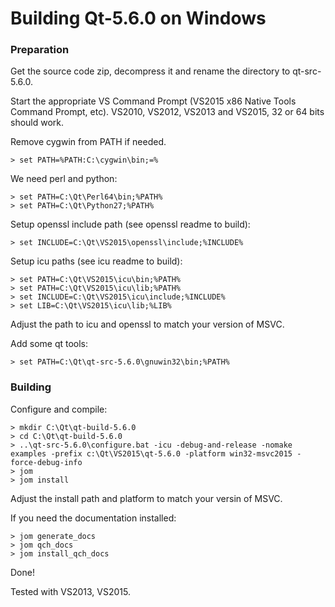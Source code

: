 
Building Qt-5.6.0 on Windows
============================

### Preparation

Get the source code zip, decompress it and rename the directory
to qt-src-5.6.0.

Start the appropriate VS Command Prompt
(VS2015 x86 Native Tools Command Prompt, etc). VS2010, VS2012,
VS2013 and VS2015, 32 or 64 bits should work.

Remove cygwin from PATH if needed.

    > set PATH=%PATH:C:\cygwin\bin;=%

We need perl and python:

    > set PATH=C:\Qt\Perl64\bin;%PATH%
    > set PATH=C:\Qt\Python27;%PATH%

Setup openssl include path (see openssl readme to build):

    > set INCLUDE=C:\Qt\VS2015\openssl\include;%INCLUDE%

Setup icu paths (see icu readme to build):

    > set PATH=C:\Qt\VS2015\icu\bin;%PATH%
    > set PATH=C:\Qt\VS2015\icu\lib;%PATH%
    > set INCLUDE=C:\Qt\VS2015\icu\include;%INCLUDE%
    > set LIB=C:\Qt\VS2015\icu\lib;%LIB%

Adjust the path to icu and openssl to match your version of MSVC.

Add some qt tools:

    > set PATH=C:\Qt\qt-src-5.6.0\gnuwin32\bin;%PATH%

### Building

Configure and compile:

    > mkdir C:\Qt\qt-build-5.6.0
    > cd C:\Qt\qt-build-5.6.0
    > ..\qt-src-5.6.0\configure.bat -icu -debug-and-release -nomake examples -prefix c:\Qt\VS2015\qt-5.6.0 -platform win32-msvc2015 -force-debug-info
    > jom
    > jom install

Adjust the install path and platform to match your versin of MSVC.

If you need the documentation installed:

    > jom generate_docs
    > jom qch_docs
    > jom install_qch_docs

Done!

Tested with VS2013, VS2015.

